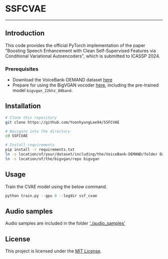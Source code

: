 # SSFCVAE
---

## Introduction
This code provides the official PyTorch implementation of the paper "Boosting Speech Enhancement with Clean Self-Supervised Features via Conditional Variational Autoencoders", which is submitted to ICASSP 2024.

### Prerequisites
* Download the VoiceBank-DEMAND dataset [here](https://datashare.ed.ac.uk/handle/10283/2791)
* Prepare for using the BigVGAN vocoder [here](https://github.com/NVIDIA/BigVGAN), including the pre-trained model `bigvgan_22khz_80band`.

## Installation
```bash
# Clone this repository
git clone https://github.com/YoonhyungLee94/SSFCVAE

# Navigate into the directory
cd SSFCVAE

# Install requirements
pip install -r requirements.txt
ln -s location/of/your/dataset/including/the/VoiceBank-DEMAND/folder Dataset
ln -s location/of/the/bigvgan/repo bigvgan
```

## Usage
Train the CVAE model using the below command.

```python
python train.py --gpu 0 --logdir ssf_cvae
```

## Audio samples
Audio samples are included in the folder ['./audio_samples'](./audio_samples)

## License
This project is licensed under the [MIT License](LICENSE).
